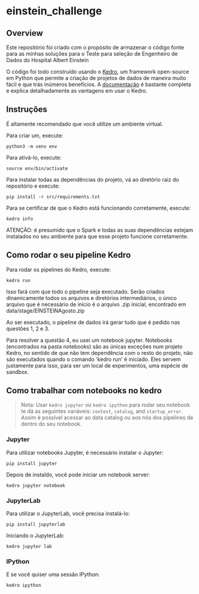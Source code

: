 # einstein_challenge

## Overview

Este repositório foi criado com o propósito de armazenar o código fonte para as minhas soluções para o Teste para seleção de Engenheiro de Dados do Hospital Albert Einstein

O código foi todo construído usando o [Kedro](https://github.com/quantumblacklabs/kedro), um framework open-source em Python que permite a criação de projetos de dados de maneira muito fácil e que trás inúmeros benefícios. A [documentação](https://kedro.readthedocs.io) é bastante completa e explica detalhadamente as vantagens em usar o Kedro.


## Instruções

É altamente recomendado que você utilize um ambiente virtual.

Para criar um, execute:
```
python3 -m venv env
```
Para ativá-lo, execute:
```
source env/bin/activate
```

Para instalar todas as dependências do projeto, vá ao diretório raiz do repositório e execute:

```
pip install -r src/requirements.txt
```

Para se certificar de que o Kedro está funcionando corretamente, execute:

```
kedro info
```

ATENÇÃO: é presumido que o Spark e todas as suas dependências estejam instalados no seu ambiente para que esse projeto funcione corretamente.


## Como rodar o seu pipeline Kedro

Para rodar os pipelines do Kedro, execute:

```
kedro run
```

Isso fará com que todo o pipeline seja executado. Serão criados dinamicamente todos os arquivos e diretórios intermediários, o único arquivo que é necessário de início é o arquivo .zip inicial, encontrado em data/stage/EINSTEINAgosto.zip

Ao ser executado, o pipeline de dados irá gerar tudo que é pedido nas questões 1, 2 e 3.

Para resolver a questão 4, eu usei um notebook jupyter. Notebooks (encontrados na pasta notebooks) são as únicas exceções num projeto Kedro, no sentido de que não tem dependência com o resto do projeto, não são executados quando o comando 'kedro run' é iniciado. Eles servem justamente para isso, para ser um local de experimentos, uma espécie de sandbox.

## Como trabalhar com notebooks no kedro

> Nota: Usar `kedro jupyter` ou `kedro ipython` para rodar seu notebook te dá as seguintes variáveis: `context`, `catalog`, and `startup_error`. Assim é possível acessar ao data catalog ou aos nós dos pipelines de dentro do seu notebook.

### Jupyter
Para utilizar notebooks Jupyter, é necessário instalar o Jupyter:

```
pip install jupyter
```

Depois de instaldo, você pode iniciar um notebook server:

```
kedro jupyter notebook
```

### JupyterLab
Para utilizar o JupyterLab, você precisa instalá-lo:

```
pip install jupyterlab
```

Iniciando o JupyterLab:

```
kedro jupyter lab
```

### IPython
E se você quiser uma sessão IPython:

```
kedro ipython
```

